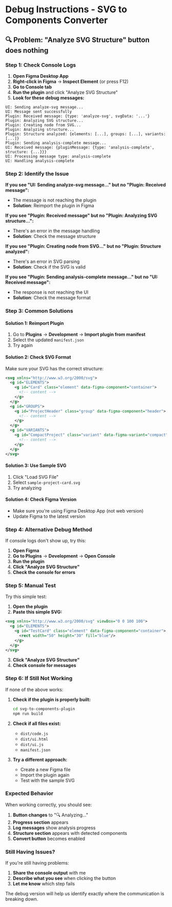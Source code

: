 # Debug Instructions - SVG to Components Converter

## 🔍 **Problem: "Analyze SVG Structure" button does nothing**

### **Step 1: Check Console Logs**

1. **Open Figma Desktop App**
2. **Right-click in Figma** → **Inspect Element** (or press F12)
3. **Go to Console tab**
4. **Run the plugin** and click "Analyze SVG Structure"
5. **Look for these debug messages:**

```
UI: Sending analyze-svg message...
UI: Message sent successfully
Plugin: Received message: {type: 'analyze-svg', svgData: '...'}
Plugin: Analyzing SVG structure...
Plugin: Creating node from SVG...
Plugin: Analyzing structure...
Plugin: Structure analyzed: {elements: [...], groups: [...], variants: [...]}
Plugin: Sending analysis-complete message...
UI: Received message: {pluginMessage: {type: 'analysis-complete', structure: {...}}}
UI: Processing message type: analysis-complete
UI: Handling analysis-complete
```

### **Step 2: Identify the Issue**

**If you see "UI: Sending analyze-svg message..." but no "Plugin: Received message":**
- The message is not reaching the plugin
- **Solution**: Reimport the plugin in Figma

**If you see "Plugin: Received message" but no "Plugin: Analyzing SVG structure...":**
- There's an error in the message handling
- **Solution**: Check the message structure

**If you see "Plugin: Creating node from SVG..." but no "Plugin: Structure analyzed":**
- There's an error in SVG parsing
- **Solution**: Check if the SVG is valid

**If you see "Plugin: Sending analysis-complete message..." but no "UI: Received message":**
- The response is not reaching the UI
- **Solution**: Check the message format

### **Step 3: Common Solutions**

#### **Solution 1: Reimport Plugin**
1. Go to **Plugins** → **Development** → **Import plugin from manifest**
2. Select the updated `manifest.json`
3. Try again

#### **Solution 2: Check SVG Format**
Make sure your SVG has the correct structure:
```xml
<svg xmlns="http://www.w3.org/2000/svg">
  <g id="ELEMENTS">
    <g id="Card" class="element" data-figma-component="container">
      <!-- content -->
    </g>
  </g>
  <g id="GROUPS">
    <g id="ProjectHeader" class="group" data-figma-component="header">
      <!-- content -->
    </g>
  </g>
  <g id="VARIANTS">
    <g id="CompactProject" class="variant" data-figma-variant="compact">
      <!-- content -->
    </g>
  </g>
</svg>
```

#### **Solution 3: Use Sample SVG**
1. Click "Load SVG File"
2. Select `sample-project-card.svg`
3. Try analyzing

#### **Solution 4: Check Figma Version**
- Make sure you're using Figma Desktop App (not web version)
- Update Figma to the latest version

### **Step 4: Alternative Debug Method**

If console logs don't show up, try this:

1. **Open Figma**
2. **Go to Plugins** → **Development** → **Open Console**
3. **Run the plugin**
4. **Click "Analyze SVG Structure"**
5. **Check the console for errors**

### **Step 5: Manual Test**

Try this simple test:

1. **Open the plugin**
2. **Paste this simple SVG:**
```xml
<svg xmlns="http://www.w3.org/2000/svg" viewBox="0 0 100 100">
  <g id="ELEMENTS">
    <g id="TestCard" class="element" data-figma-component="container">
      <rect width="50" height="30" fill="blue"/>
    </g>
  </g>
</svg>
```
3. **Click "Analyze SVG Structure"**
4. **Check console for messages**

### **Step 6: If Still Not Working**

If none of the above works:

1. **Check if the plugin is properly built:**
   ```bash
   cd svg-to-components-plugin
   npm run build
   ```

2. **Check if all files exist:**
   - `dist/code.js`
   - `dist/ui.html`
   - `dist/ui.js`
   - `manifest.json`

3. **Try a different approach:**
   - Create a new Figma file
   - Import the plugin again
   - Test with the sample SVG

### **Expected Behavior**

When working correctly, you should see:

1. **Button changes** to "🔍 Analyzing..."
2. **Progress section** appears
3. **Log messages** show analysis progress
4. **Structure section** appears with detected components
5. **Convert button** becomes enabled

### **Still Having Issues?**

If you're still having problems:

1. **Share the console output** with me
2. **Describe what you see** when clicking the button
3. **Let me know** which step fails

The debug version will help us identify exactly where the communication is breaking down.
